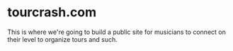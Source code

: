 tourcrash.com
=============

This is where we're going to build a public site for musicians to connect on their level to organize tours and such.
